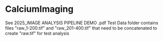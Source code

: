 # CalciumImaging
See 2025_IMAGE ANALYSIS PIPELINE DEMO .pdf
Test Data folder contains files "raw_1-200.tif" and "raw_201-400.tif" that need to be concatenated to create "raw.tif" for test analysis 
